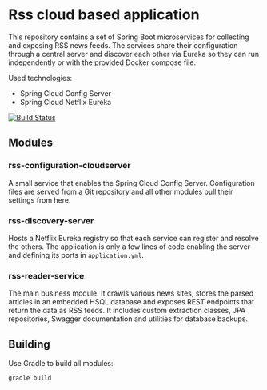 # Rss cloud based application

This repository contains a set of Spring Boot microservices for collecting and exposing RSS news feeds. The services share their configuration through a central server and discover each other via Eureka so they can run independently or with the provided Docker compose file.

Used technologies:

- Spring Cloud Config Server
- Spring Cloud Netflix Eureka

[![Build Status](https://travis-ci.com/diniodinev/microservice-application.svg?branch=master)](https://travis-ci.com/diniodinev/microservice-application)

## Modules

### rss-configuration-cloudserver
A small service that enables the Spring Cloud Config Server. Configuration files are served from a Git repository and all other modules pull their settings from here.

### rss-discovery-server
Hosts a Netflix Eureka registry so that each service can register and resolve the others. The application is only a few lines of code enabling the server and defining its ports in `application.yml`.

### rss-reader-service
The main business module. It crawls various news sites, stores the parsed articles in an embedded HSQL database and exposes REST endpoints that return the data as RSS feeds. It includes custom extraction classes, JPA repositories, Swagger documentation and utilities for database backups.

## Building

Use Gradle to build all modules:

```bash
gradle build
```

